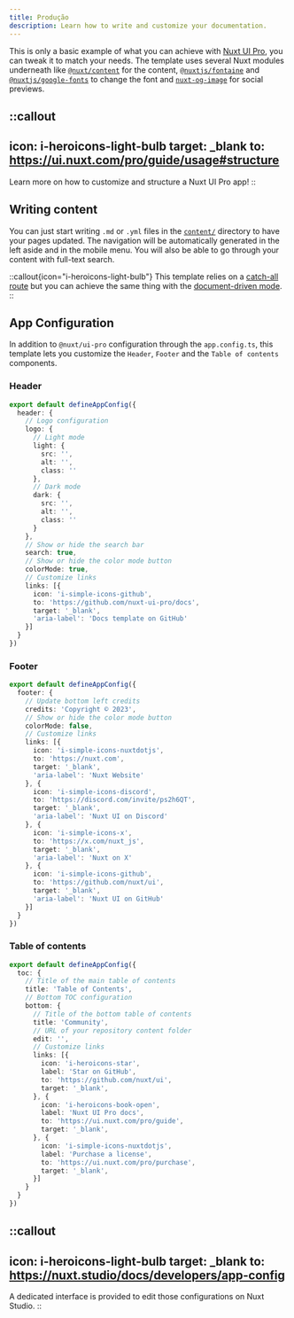 ```yaml
---
title: Produção
description: Learn how to write and customize your documentation.
---
```


This is only a basic example of what you can achieve with [Nuxt UI Pro](https://ui.nuxt.com/pro/guide), you can tweak it to match your needs. The template uses several Nuxt modules underneath like [`@nuxt/content`](https://content.nuxt.com) for the content, [`@nuxtjs/fontaine`](https://github.com/nuxt-modules/fontaine) and [`@nuxtjs/google-fonts`](https://github.com/nuxt-modules/google-fonts) to change the font and [`nuxt-og-image`](https://nuxtseo.com/og-image/getting-started/installation) for social previews.

::callout
---
icon: i-heroicons-light-bulb
target: _blank
to: https://ui.nuxt.com/pro/guide/usage#structure
---
Learn more on how to customize and structure a Nuxt UI Pro app!
::

## Writing content

You can just start writing `.md` or `.yml` files in the [`content/`](https://content.nuxt.com/usage/content-directory) directory to have your pages updated.
The navigation will be automatically generated in the left aside and in the mobile menu. You will also be able to go through your content with full-text search.

::callout{icon="i-heroicons-light-bulb"}
This template relies on a [catch-all route](https://nuxt.com/docs/guide/directory-structure/pages#catch-all-route) but you can achieve the same thing with the [document-driven mode](https://content.nuxt.com/document-driven/introduction).
::

## App Configuration

In addition to `@nuxt/ui-pro` configuration through the `app.config.ts`, this template lets you customize the `Header`, `Footer` and the `Table of contents` components.

### Header

```ts [app.config.ts]
export default defineAppConfig({
  header: {
    // Logo configuration
    logo: {
      // Light mode
      light: {
        src: '',
        alt: '',
        class: ''
      },
      // Dark mode
      dark: {
        src: '',
        alt: '',
        class: ''
      }
    },
    // Show or hide the search bar
    search: true,
    // Show or hide the color mode button
    colorMode: true,
    // Customize links
    links: [{
      icon: 'i-simple-icons-github',
      to: 'https://github.com/nuxt-ui-pro/docs',
      target: '_blank',
      'aria-label': 'Docs template on GitHub'
    }]
  }
})
```

### Footer

```ts [app.config.ts]
export default defineAppConfig({
  footer: {
    // Update bottom left credits
    credits: 'Copyright © 2023',
    // Show or hide the color mode button
    colorMode: false,
    // Customize links
    links: [{
      icon: 'i-simple-icons-nuxtdotjs',
      to: 'https://nuxt.com',
      target: '_blank',
      'aria-label': 'Nuxt Website'
    }, {
      icon: 'i-simple-icons-discord',
      to: 'https://discord.com/invite/ps2h6QT',
      target: '_blank',
      'aria-label': 'Nuxt UI on Discord'
    }, {
      icon: 'i-simple-icons-x',
      to: 'https://x.com/nuxt_js',
      target: '_blank',
      'aria-label': 'Nuxt on X'
    }, {
      icon: 'i-simple-icons-github',
      to: 'https://github.com/nuxt/ui',
      target: '_blank',
      'aria-label': 'Nuxt UI on GitHub'
    }]
  }
})
```

### Table of contents

```ts [app.config.ts]
export default defineAppConfig({
  toc: {
    // Title of the main table of contents
    title: 'Table of Contents',
    // Bottom TOC configuration
    bottom: {
      // Title of the bottom table of contents
      title: 'Community',
      // URL of your repository content folder
      edit: '',
      // Customize links
      links: [{
        icon: 'i-heroicons-star',
        label: 'Star on GitHub',
        to: 'https://github.com/nuxt/ui',
        target: '_blank',
      }, {
        icon: 'i-heroicons-book-open',
        label: 'Nuxt UI Pro docs',
        to: 'https://ui.nuxt.com/pro/guide',
        target: '_blank',
      }, {
        icon: 'i-simple-icons-nuxtdotjs',
        label: 'Purchase a license',
        to: 'https://ui.nuxt.com/pro/purchase',
        target: '_blank',
      }]
    }
  }
})
```

::callout
---
icon: i-heroicons-light-bulb
target: _blank
to: https://nuxt.studio/docs/developers/app-config
---
A dedicated interface is provided to edit those configurations on Nuxt Studio.
::
